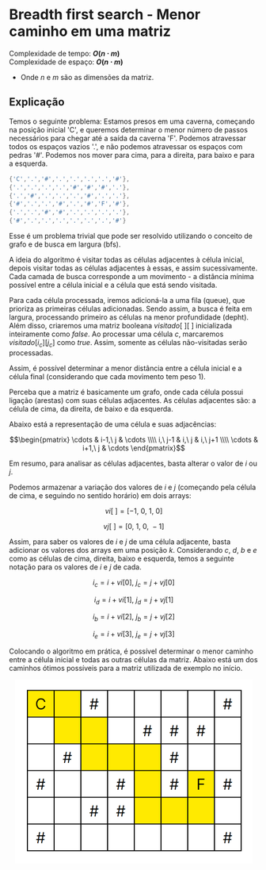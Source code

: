 # Breadth first search - Menor caminho em uma matriz

Complexidade de tempo: **$O(n \cdot m)$**  
Complexidade de espaço: **$O(n \cdot m)$**  

- Onde $n$ e $m$ são as dimensões da matriz.

## Explicação

Temos o seguinte problema: Estamos presos em uma caverna, começando na posição inicial 'C', e queremos determinar o menor número de passos necessários para chegar até a saída da caverna 'F'. Podemos atravessar todos os espaços vazios '.', e não podemos atravessar os espaços com pedras '#'. Podemos nos mover para cima, para a direita, para baixo e para a esquerda.

```cpp
{'C','.','#','.','.','.','.','#'},
{'.','.','.','.','#','#','#','.'},
{'.','#','.','.','.','#','.','.'},
{'#','.','.','#','.','#','F','#'},
{'.','.','#','#','.','.','.','.'},
{'#','.','.','.','.','.','.','#'}
```

Esse é um problema trivial que pode ser resolvido utilizando o conceito de grafo e de busca em largura (bfs).

A ideia do algoritmo é visitar todas as células adjacentes à célula inicial, depois visitar todas as células adjacentes à essas, e assim sucessivamente. Cada camada de busca corresponde a um movimento - a distância mínima possível entre a célula inicial e a célula que está sendo visitada.

Para cada célula processada, iremos adicioná-la a uma fila (queue), que prioriza as primeiras células adicionadas. Sendo assim, a busca é feita em largura, processando primeiro as células na menor profundidade (depht). Além disso, criaremos uma matriz booleana $visitado[\ ][\ ]$ inicializada inteiramente como $false$. Ao processar uma célula $c$, marcaremos $visitado[i_{c}][j_{c}]$ como $true$. Assim, somente as células não-visitadas serão processadas.

Assim, é possível determinar a menor distância entre a célula inicial e a célula final (considerando que cada movimento tem peso 1).

Perceba que a matriz é basicamente um grafo, onde cada célula possui ligação (arestas) com suas células adjacentes. As células adjacentes são: a célula de cima, da direita, de baixo e da esquerda.

Abaixo está a representação de uma célula e suas adjacências:

```math
\begin{pmatrix}
  \cdots & i-1,\ j & \cdots \\\\
  i,\ j-1 & i,\ j & i,\ j+1 \\\\
  \cdots  & i+1,\ j  & \cdots
\end{pmatrix}
```

Em resumo, para analisar as células adjacentes, basta alterar o valor de $i$ ou $j$.

Podemos armazenar a variação dos valores de $i$ e $j$ (começando pela célula de cima, e seguindo no sentido horário) em dois arrays:

$$vi[\ ] = [-1,\ 0,\ 1,\ 0]$$

$$vj[\ ] = [0,\ 1,\ 0,\ -1]$$

Assim, para saber os valores de $i$ e $j$ de uma célula adjacente, basta adicionar os valores dos arrays em uma posição $k$. Considerando $c$, $d$, $b$ e $e$ como as células de cima, direita, baixo e esquerda, temos a seguinte notação para os valores de $i$ e $j$ de cada.

$$i_{c} = i + vi[0],\ j_{c} = j + vj[0]$$

$$i_{d} = i + vi[1],\ j_{d} = j + vj[1]$$

$$i_{b} = i + vi[2],\ j_{b} = j + vj[2]$$

$$i_{e} = i + vi[3],\ j_{e} = j + vj[3]$$

Colocando o algoritmo em prática, é possível determinar o menor caminho entre a célula inicial e todas as outras células da matriz. Abaixo está um dos caminhos ótimos possíveis para a matriz utilizada de exemplo no início.

<p align="center">
   <img src="/img/bfs_menor_caminho_matriz_1.png" width="480" alt="matriz-caminho">
</p>
